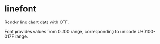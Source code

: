# linefont

Render line chart data with OTF.

Font provides values from 0..100 range, corresponding to unicode U+0100-017F range.

